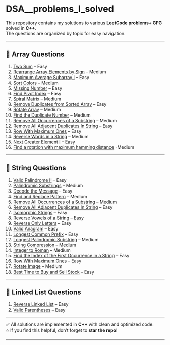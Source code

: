 # DSA__problems_I_solved

This repository contains my solutions to various **LeetCode problems+ GFG** solved in **C++**.  
The questions are organized by topic for easy navigation.  

---

## 📂 Array Questions

1. [Two Sum](https://leetcode.com/problems/two-sum/) – Easy  
2. [Rearrange Array Elements by Sign](https://leetcode.com/problems/rearrange-array-elements-by-sign/) – Medium  
3. [Maximum Average Subarray I](https://leetcode.com/problems/maximum-average-subarray-i/) – Easy  
4. [Sort Colors](https://leetcode.com/problems/sort-colors/) – Medium  
5. [Missing Number](https://leetcode.com/problems/missing-number/) – Easy  
6. [Find Pivot Index](https://leetcode.com/problems/find-pivot-index/) – Easy  
7. [Spiral Matrix](https://leetcode.com/problems/spiral-matrix/) – Medium  
8. [Remove Duplicates from Sorted Array](https://leetcode.com/problems/remove-duplicates-from-sorted-array/) – Easy  
9. [Rotate Array](https://leetcode.com/problems/rotate-array/) – Medium  
10. [Find the Duplicate Number](https://leetcode.com/problems/find-the-duplicate-number/) – Medium  
11. [Remove All Occurrences of a Substring](https://leetcode.com/problems/remove-all-occurrences-of-a-substring/) – Medium  
12. [Remove All Adjacent Duplicates In String](https://leetcode.com/problems/remove-all-adjacent-duplicates-in-string/) – Easy  
13. [Row With Maximum Ones](https://leetcode.com/problems/row-with-maximum-ones/) – Easy  
14. [Reverse Words in a String](https://leetcode.com/problems/reverse-words-in-a-string/) – Medium  
15. [Next Greater Element I](https://leetcode.com/problems/next-greater-element-i/) – Easy
16. [Find a rotation with maximum hamming distance](https://www.geeksforgeeks.org/dsa/find-a-rotation-with-maximum-hamming-distance/) -Medium 

---

## 📂 String Questions

1. [Valid Palindrome II](https://leetcode.com/problems/valid-palindrome-ii/) – Easy  
2. [Palindromic Substrings](https://leetcode.com/problems/palindromic-substrings/) – Medium  
3. [Decode the Message](https://leetcode.com/problems/decode-the-message/) – Easy  
4. [Find and Replace Pattern](https://leetcode.com/problems/find-and-replace-pattern/) – Medium  
5. [Remove All Occurrences of a Substring](https://leetcode.com/problems/remove-all-occurrences-of-a-substring/) – Medium  
6. [Remove All Adjacent Duplicates In String](https://leetcode.com/problems/remove-all-adjacent-duplicates-in-string/) – Easy  
7. [Isomorphic Strings](https://leetcode.com/problems/isomorphic-strings/) – Easy  
8. [Reverse Vowels of a String](https://leetcode.com/problems/reverse-vowels-of-a-string/) – Easy  
9. [Reverse Only Letters](https://leetcode.com/problems/reverse-only-letters/) – Easy  
10. [Valid Anagram](https://leetcode.com/problems/valid-anagram/) – Easy  
11. [Longest Common Prefix](https://leetcode.com/problems/longest-common-prefix/) – Easy  
12. [Longest Palindromic Substring](https://leetcode.com/problems/longest-palindromic-substring/) – Medium  
13. [String Compression](https://leetcode.com/problems/string-compression/) – Medium  
14. [Integer to Roman](https://leetcode.com/problems/integer-to-roman/) – Medium  
15. [Find the Index of the First Occurrence in a String](https://leetcode.com/problems/find-the-index-of-the-first-occurrence-in-a-string/) – Easy  
16. [Row With Maximum Ones](https://leetcode.com/problems/row-with-maximum-ones/) – Easy  
17. [Rotate Image](https://leetcode.com/problems/rotate-image/) – Medium  
18. [Best Time to Buy and Sell Stock](https://leetcode.com/problems/best-time-to-buy-and-sell-stock/) – Easy  

---

## 📂 Linked List Questions

1. [Reverse Linked List](https://leetcode.com/problems/reverse-linked-list/) – Easy  
2. [Valid Parentheses](https://leetcode.com/problems/valid-parentheses/) – Easy  

---

✅ All solutions are implemented in **C++** with clean and optimized code.  
⭐ If you find this helpful, don’t forget to **star the repo**!

---
